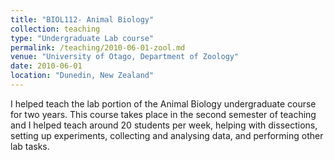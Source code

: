 ```yaml
---
title: "BIOL112- Animal Biology"
collection: teaching
type: "Undergraduate Lab course"
permalink: /teaching/2010-06-01-zool.md
venue: "University of Otago, Department of Zoology"
date: 2010-06-01
location: "Dunedin, New Zealand"
---
```


I helped teach the lab portion of the Animal Biology undergraduate course for two years. This course takes place in the second semester of teaching and I helped teach around 20 students per week, helping with dissections, setting up experiments, collecting and analysing data, and performing other lab tasks.
